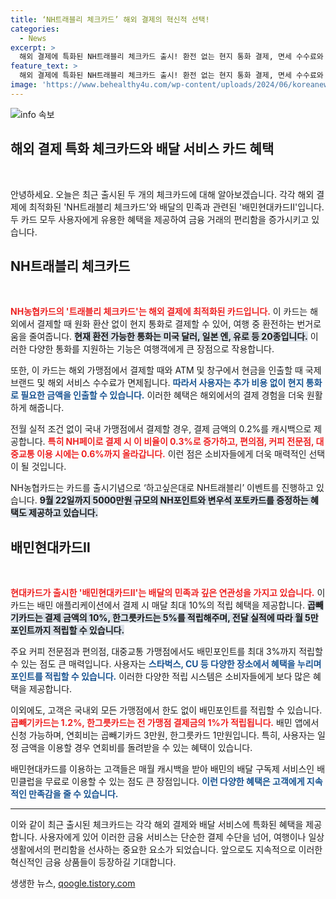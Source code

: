 ```yaml
---
title: ‘NH트래블리 체크카드’ 해외 결제의 혁신적 선택!
categories:
  - News
excerpt: >
  해외 결제에 특화된 NH트래블리 체크카드 출시! 환전 없는 현지 통화 결제, 면세 수수료와 캐시백 혜택까지! 편리한 여행을 위한 스마트 지갑을 만나다. 클릭하세요!
feature_text: >
  해외 결제에 특화된 NH트래블리 체크카드 출시! 환전 없는 현지 통화 결제, 면세 수수료와 캐시백 혜택까지! 편리한 여행을 위한 스마트 지갑을 만나다. 클릭하세요!
image: 'https://www.behealthy4u.com/wp-content/uploads/2024/06/koreanews.jpg'
---
```


<p><img src="https://www.behealthy4u.com/wp-content/uploads/2024/06/koreanews.jpg" alt="info 속보" /></p>

<h2 data-ke-size="size26">해외 결제 특화 체크카드와 배달 서비스 카드 혜택</h2>

<p data-ke-size="size16">&nbsp;</p>

<p>안녕하세요. 오늘은 최근 출시된 두 개의 체크카드에 대해 알아보겠습니다. 각각 해외 결제에 최적화된 'NH트래블리 체크카드'와 배달의 민족과 관련된 '배민현대카드Ⅱ'입니다. 두 카드 모두 사용자에게 유용한 혜택을 제공하여 금융 거래의 편리함을 증가시키고 있습니다.</p>

<h2 data-ke-size="size26">NH트래블리 체크카드</h2>

<p data-ke-size="size16">&nbsp;</p>

<p><b><span style="color: #ee2323;">NH농협카드의 '트래블리 체크카드'는 해외 결제에 최적화된 카드입니다.</span></b> 이 카드는 해외에서 결제할 때 원화 환산 없이 현지 통화로 결제할 수 있어, 여행 중 환전하는 번거로움을 줄여줍니다. <b><span style="background-color: #21538527;">현재 환전 가능한 통화는 미국 달러, 일본 엔, 유로 등 20종입니다.</span></b> 이러한 다양한 통화를 지원하는 기능은 여행객에게 큰 장점으로 작용합니다.</p>

<p>또한, 이 카드는 해외 가맹점에서 결제할 때와 ATM 및 창구에서 현금을 인출할 때 국제 브랜드 및 해외 서비스 수수료가 면제됩니다. <b><span style="color: #1a5490;">따라서 사용자는 추가 비용 없이 현지 통화로 필요한 금액을 인출할 수 있습니다.</span></b> 이러한 혜택은 해외에서의 결제 경험을 더욱 원활하게 해줍니다.</p>

<p>전월 실적 조건 없이 국내 가맹점에서 결제할 경우, 결제 금액의 0.2%를 캐시백으로 제공합니다. <b><span style="color: #ee2323;">특히 NH페이로 결제 시 이 비율이 0.3%로 증가하고, 편의점, 커피 전문점, 대중교통 이용 시에는 0.6%까지 올라갑니다.</span></b> 이런 점은 소비자들에게 더욱 매력적인 선택이 될 것입니다.</p>

<p>NH농협카드는 카드를 출시기념으로 ‘하고싶은대로 NH트래블리’ 이벤트를 진행하고 있습니다. <b><span style="background-color: #21538527;">9월 22일까지 5000만원 규모의 NH포인트와 변우석 포토카드를 증정하는 혜택도 제공하고 있습니다.</span></b></p>

<h2 data-ke-size="size26">배민현대카드Ⅱ</h2>

<p data-ke-size="size16">&nbsp;</p>

<p><b><span style="color: #ee2323;">현대카드가 출시한 '배민현대카드Ⅱ'는 배달의 민족과 깊은 연관성을 가지고 있습니다.</span></b> 이 카드는 배민 애플리케이션에서 결제 시 매달 최대 10%의 적립 혜택을 제공합니다. <b><span style="background-color: #21538527;">곱빼기카드는 결제 금액의 10%, 한그릇카드는 5%를 적립해주며, 전달 실적에 따라 월 5만 포인트까지 적립할 수 있습니다.</span></b></p>

<p>주요 커피 전문점과 편의점, 대중교통 가맹점에서도 배민포인트를 최대 3%까지 적립할 수 있는 점도 큰 매력입니다. 사용자는 <b><span style="color: #1a5490;">스타벅스, CU 등 다양한 장소에서 혜택을 누리며 포인트를 적립할 수 있습니다.</span></b> 이러한 다양한 적립 시스템은 소비자들에게 보다 많은 혜택을 제공합니다.</p>

<p>이외에도, 고객은 국내외 모든 가맹점에서 한도 없이 배민포인트를 적립할 수 있습니다. <b><span style="color: #ee2323;">곱빼기카드는 1.2%, 한그릇카드는 전 가맹점 결제금의 1%가 적립됩니다.</span></b> 배민 앱에서 신청 가능하며, 연회비는 곱빼기카드 3만원, 한그릇카드 1만원입니다. 특히, 사용자는 일정 금액을 이용할 경우 연회비를 돌려받을 수 있는 혜택이 있습니다.</p>

<p>배민현대카드를 이용하는 고객들은 매월 캐시백을 받아 배민의 배달 구독제 서비스인 배민클럽을 무료로 이용할 수 있는 점도 큰 장점입니다. <b><span style="color: #1a5490;">이런 다양한 혜택은 고객에게 지속적인 만족감을 줄 수 있습니다.</span></b></p>

<hr>

<p>이와 같이 최근 출시된 체크카드는 각각 해외 결제와 배달 서비스에 특화된 혜택을 제공합니다. 사용자에게 있어 이러한 금융 서비스는 단순한 결제 수단을 넘어, 여행이나 일상생활에서의 편리함을 선사하는 중요한 요소가 되었습니다. 앞으로도 지속적으로 이러한 혁신적인 금융 상품들이 등장하길 기대합니다.</p>
생생한 뉴스, <a href="https://qoogle.tistory.com" rel="dofollow">qoogle.tistory.com</a>


